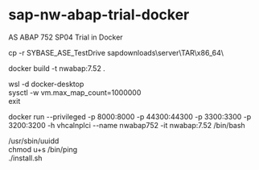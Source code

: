 # sap-nw-abap-trial-docker
AS ABAP 752 SP04 Trial in Docker

cp -r SYBASE_ASE_TestDrive sapdownloads\server\TAR\x86_64\  

docker build -t nwabap:7.52 .  

wsl -d docker-desktop  
sysctl -w vm.max_map_count=1000000  
exit  

docker run --privileged -p 8000:8000 -p 44300:44300 -p 3300:3300 -p 3200:3200 -h vhcalnplci --name nwabap752 -it nwabap:7.52 /bin/bash  

/usr/sbin/uuidd  
chmod u+s /bin/ping  
./install.sh  
